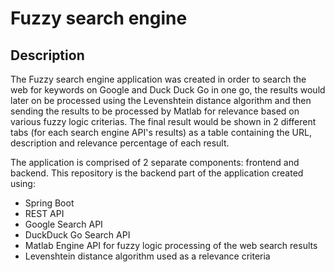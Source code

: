 # Fuzzy search engine

## Description
The Fuzzy search engine application was created in order to search the web for keywords on Google and Duck Duck Go in one go, the results would later on be processed using the Levenshtein distance algorithm and then sending the results to be processed by Matlab for relevance based on various fuzzy logic criterias. The final result would be shown in 2 different tabs (for each search engine API's results) as a table containing the URL, description and relevance percentage of each result.

The application is comprised of 2 separate components: frontend and backend.
This repository is the backend part of the application created using:
- Spring Boot
- REST API
- Google Search API 
- DuckDuck Go Search API
- Matlab Engine API for fuzzy logic processing of the web search results
- Levenshtein distance algorithm used as a relevance criteria
